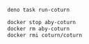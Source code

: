 ```bash
deno task run-coturn
```

```bash
docker stop aby-coturn
docker rm aby-coturn
docker rmi coturn/coturn
```
